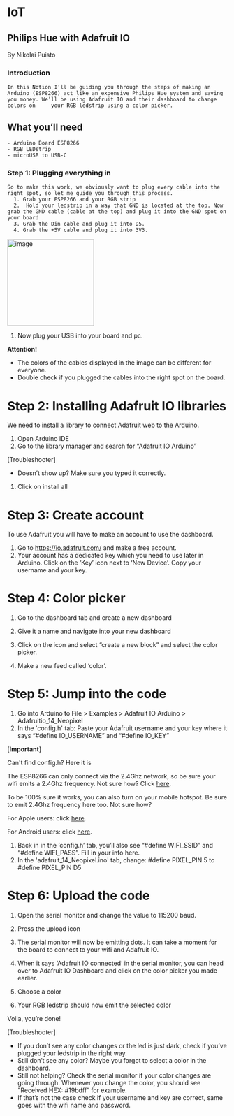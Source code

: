 # IoT
## Philips Hue with Adafruit IO

By Nikolai Puisto

  ### Introduction
    In this Notion I’ll be guiding you through the steps of making an Arduino (ESP8266) act like an expensive Philips Hue system and saving you money. We’ll be using Adafruit IO and their dashboard to change colors on     your RGB ledstrip using a color picker.

  ## What you’ll need
    - Arduino Board ESP8266
    - RGB LEDstrip
    - microUSB to USB-C
    
  ### Step 1: Plugging everything in
    So to make this work, we obviously want to plug every cable into the right spot, so let me guide you through this process. 
      1. Grab your ESP8266 and your RGB strip
      2.  Hold your ledstrip in a way that GND is located at the top. Now grab the GND cable (cable at the top) and plug it into the GND spot on your board
      3. Grab the Din cable and plug it into D5.
      4. Grab the +5V cable and plug it into 3V3.   

<img width="198" alt=image src="https://github.com/Nikolai05/IoT/assets/112857741/5d957ab5-d809-4a0e-8374-64879ad9f6a">


1. Now plug your USB into your board and pc.

**Attention!**

- The colors of the cables displayed in the image can be different for everyone.
- Double check if you plugged the cables into the right spot on the board.

# Step 2: Installing Adafruit IO libraries

We need to install a library to connect Adafruit web to the Arduino.

1. Open Arduino IDE
2. Go to the library manager and search for “Adafruit IO Arduino”


[Troubleshooter]

- Doesn’t show up? Make sure you typed it correctly.

1. Click on install all
    
    

# Step 3: Create account

To use Adafruit you will have to make an account to use the dashboard.

1. Go to https://io.adafruit.com/ and make a free account.
2. Your account has a dedicated key which you need to use later in Arduino. Click on the ‘Key’ icon next to ‘New Device’. Copy your username and your key.


# Step 4: Color picker

1. Go to the dashboard tab and create a new dashboard


1. Give it a name and navigate into your new dashboard
2. Click on the icon and select “create a new block” and select the color picker.

    
3. Make a new feed called ‘color’.

# Step 5: Jump into the code

1. Go into Arduino to File > Examples > Adafruit IO Arduino > Adafruitio_14_Neopixel
2. In the 'config.h' tab: Paste your Adafruit username and your key where it says “#define IO_USERNAME” and “#define IO_KEY”

[**Important**]

Can't find config.h? Here it is


The ESP8266 can only connect via the 2.4Ghz network, so be sure your wifi emits a 2.4Ghz frequency. Not sure how? Click [here](https://getnexx.com/pages/how-to-tell-if-you-have-2-4-ghz-or-5-ghz-wifi-network#:~:text=Open%20your%20networks%20panel%20from,say%202.4GHz%20or%205GHz.). 

To be 100% sure it works, you can also turn on your mobile hotspot. Be sure to emit 2.4Ghz frequency here too. Not sure how?

For Apple users: click [here](https://it-training.apple.com/tutorials/support/sup040).

For Android users: click [here](https://www.cnet.com/tech/mobile/need-to-speed-up-your-phones-wi-fi-hotspot-try-changing-this-one-android-setting/).

1. Back in in the ‘config.h’ tab, you’ll also see “#define WIFI_SSID” and “#define WIFI_PASS”. Fill in your info here.
2. In the 'adafruit_14_Neopixel.ino' tab, change: #define PIXEL_PIN 5 to #define PIXEL_PIN D5

# Step 6: Upload the code

1. Open the serial monitor and change the value to 115200 baud.

    
2. Press the upload icon 

    
3. The serial monitor will now be emitting dots. It can take a moment for the board to connect to your wifi and Adafruit IO.
4. When it says ‘Adafruit IO connected’ in the serial monitor, you can head over to Adafruit IO Dashboard and click on the color picker you made earlier.
5. Choose a color
6. Your RGB ledstrip should now emit the selected color

Voila, you’re done!

[Troubleshooter]

- If you don’t see any color changes or the led is just dark, check if you’ve plugged your ledstrip in the right way.
- Still don’t see any color? Maybe you forgot to select a color in the dashboard.
- Still not helping? Check the serial monitor if your color changes are going through. Whenever you change the color, you should see "Received HEX: #19bdff” for example.
- If that’s not the case check if your username and key are correct, same goes with the wifi name and password.

  
